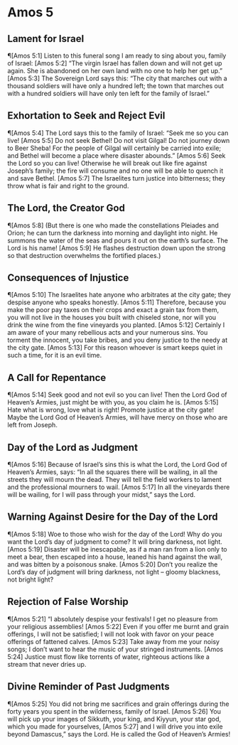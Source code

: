 # Amos 5

## Lament for Israel
¶[Amos 5:1] Listen to this funeral song I am ready to sing about you, family of Israel:
[Amos 5:2] “The virgin Israel has fallen down and will not get up again. She is abandoned on her own land with no one to help her get up.”
[Amos 5:3] The Sovereign Lord says this: “The city that marches out with a thousand soldiers will have only a hundred left; the town that marches out with a hundred soldiers will have only ten left for the family of Israel.”

## Exhortation to Seek and Reject Evil
¶[Amos 5:4] The Lord says this to the family of Israel: “Seek me so you can live!
[Amos 5:5] Do not seek Bethel! Do not visit Gilgal! Do not journey down to Beer Sheba! For the people of Gilgal will certainly be carried into exile; and Bethel will become a place where disaster abounds.”
[Amos 5:6] Seek the Lord so you can live! Otherwise he will break out like fire against Joseph’s family; the fire will consume and no one will be able to quench it and save Bethel.
[Amos 5:7] The Israelites turn justice into bitterness; they throw what is fair and right to the ground.

## The Lord, the Creator God
¶[Amos 5:8] (But there is one who made the constellations Pleiades and Orion; he can turn the darkness into morning and daylight into night. He summons the water of the seas and pours it out on the earth’s surface. The Lord is his name!
[Amos 5:9] He flashes destruction down upon the strong so that destruction overwhelms the fortified places.)

## Consequences of Injustice
¶[Amos 5:10] The Israelites hate anyone who arbitrates at the city gate; they despise anyone who speaks honestly.
[Amos 5:11] Therefore, because you make the poor pay taxes on their crops and exact a grain tax from them, you will not live in the houses you built with chiseled stone, nor will you drink the wine from the fine vineyards you planted.
[Amos 5:12] Certainly I am aware of your many rebellious acts and your numerous sins. You torment the innocent, you take bribes, and you deny justice to the needy at the city gate.
[Amos 5:13] For this reason whoever is smart keeps quiet in such a time, for it is an evil time.

## A Call for Repentance
¶[Amos 5:14] Seek good and not evil so you can live! Then the Lord God of Heaven’s Armies, just might be with you, as you claim he is.
[Amos 5:15] Hate what is wrong, love what is right! Promote justice at the city gate! Maybe the Lord God of Heaven’s Armies, will have mercy on those who are left from Joseph.

## Day of the Lord as Judgment
¶[Amos 5:16] Because of Israel’s sins this is what the Lord, the Lord God of Heaven’s Armies, says: “In all the squares there will be wailing, in all the streets they will mourn the dead. They will tell the field workers to lament and the professional mourners to wail.
[Amos 5:17] In all the vineyards there will be wailing, for I will pass through your midst,” says the Lord.

## Warning Against Desire for the Day of the Lord
¶[Amos 5:18] Woe to those who wish for the day of the Lord! Why do you want the Lord’s day of judgment to come? It will bring darkness, not light.
[Amos 5:19] Disaster will be inescapable, as if a man ran from a lion only to meet a bear, then escaped into a house, leaned his hand against the wall, and was bitten by a poisonous snake.
[Amos 5:20] Don’t you realize the Lord’s day of judgment will bring darkness, not light – gloomy blackness, not bright light?

## Rejection of False Worship
¶[Amos 5:21] “I absolutely despise your festivals! I get no pleasure from your religious assemblies!
[Amos 5:22] Even if you offer me burnt and grain offerings, I will not be satisfied; I will not look with favor on your peace offerings of fattened calves.
[Amos 5:23] Take away from me your noisy songs; I don’t want to hear the music of your stringed instruments.
[Amos 5:24] Justice must flow like torrents of water, righteous actions like a stream that never dries up.

## Divine Reminder of Past Judgments
¶[Amos 5:25] You did not bring me sacrifices and grain offerings during the forty years you spent in the wilderness, family of Israel.
[Amos 5:26] You will pick up your images of Sikkuth, your king, and Kiyyun, your star god, which you made for yourselves,
[Amos 5:27] and I will drive you into exile beyond Damascus,” says the Lord. He is called the God of Heaven’s Armies!
